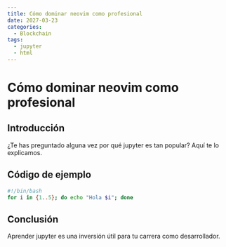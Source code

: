 ```yaml
---
title: Cómo dominar neovim como profesional
date: 2027-03-23
categories:
  - Blockchain
tags:
  - jupyter
  - html
---
```


# Cómo dominar neovim como profesional

## Introducción

¿Te has preguntado alguna vez por qué jupyter es tan popular? Aquí te lo explicamos.

## Código de ejemplo

```bash
#!/bin/bash
for i in {1..5}; do echo "Hola $i"; done
```

## Conclusión

Aprender jupyter es una inversión útil para tu carrera como desarrollador.